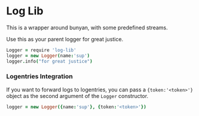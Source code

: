 
# Log Lib

This is a wrapper around bunyan, with some predefined streams.

Use this as your parent logger for great justice.

```coffeescript
Logger = require 'log-lib'
logger = new Logger(name:'sup')
logger.info("for great justice")
```


### Logentries Integration

If you want to forward logs to logentries,
you can pass a `{token:'<token>'}` object as
the second argument of the `Logger` constructor.

```coffeescript
logger = new Logger({name:'sup'}, {token:'<token>'})
```
